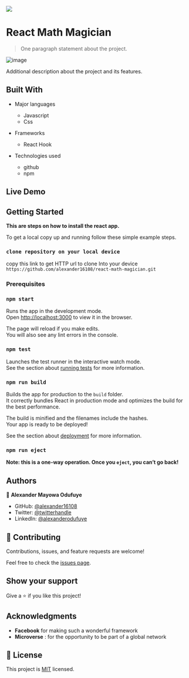 ![](https://img.shields.io/badge/Microverse-blueviolet)

# React Math Magician

> One paragraph statement about the project.

![image](https://user-images.githubusercontent.com/60612329/139086580-b3164792-5d68-4de5-8c81-ccd6d33a1d2c.png)

Additional description about the project and its features.

## Built With

- Major languages
  - Javascript
  - Css

- Frameworks
  - React Hook

- Technologies used
  - github
  - npm

## Live Demo

<!-- [Live Demo Link](https://livedemo.com) -->


## Getting Started

**This are steps on how to install the react app.**



To get a local copy up and running follow these simple example steps.

### `clone repository on your local device`

copy this link to get HTTP url to clone Into your device `https://github.com/alexander16108/react-math-magician.git`


### Prerequisites

### `npm start`

Runs the app in the development mode.\
Open [http://localhost:3000](http://localhost:3000) to view it in the browser.

The page will reload if you make edits.\
You will also see any lint errors in the console.

### `npm test`

Launches the test runner in the interactive watch mode.\
See the section about [running tests](https://facebook.github.io/create-react-app/docs/running-tests) for more information.

### `npm run build`

Builds the app for production to the `build` folder.\
It correctly bundles React in production mode and optimizes the build for the best performance.

The build is minified and the filenames include the hashes.\
Your app is ready to be deployed!

See the section about [deployment](https://facebook.github.io/create-react-app/docs/deployment) for more information.

### `npm run eject`

**Note: this is a one-way operation. Once you `eject`, you can’t go back!**



## Authors

👤 **Alexander Mayowa Odufuye**

- GitHub: [@alexander16108](https://github.com/alexander16108)
- Twitter: [@twitterhandle](https://twitter.com/twitterhandle)
- LinkedIn: [@alexanderodufuye](https://linkedin.com/in/linkedinhandle)


## 🤝 Contributing

Contributions, issues, and feature requests are welcome!

Feel free to check the [issues page](https://github.com/alexander16108/react-math-magician/issues/new).

## Show your support

Give a ⭐️ if you like this project!

## Acknowledgments

- **Facebook** for making such a wonderful framework
- **Microverse** : for the opportunity to be part of a global network


## 📝 License

This project is [MIT](https://github.com/alexander16108/react-math-magician/blob/component/LICENSE) licensed.

